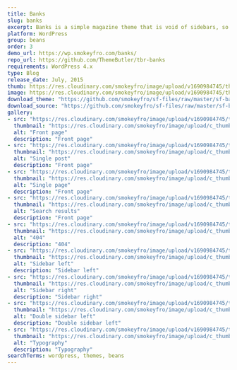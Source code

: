 ```yaml
---
title: Banks
slug: banks
excerpt: Banks is a simple magazine theme that is void of sidebars, so you're content is always center stage.
platform: WordPress
group: beans
order: 3
demo_url: https://wp.smokeyfro.com/banks/
repo_url: https://github.com/ThemeButler/tbr-banks
requirements: WordPress 4.x
type: Blog
release_date: July, 2015
thumb: https://res.cloudinary.com/smokeyfro/image/upload/v1690984745/themes/wordpress/banks/banks-thumb.jpg
image: https://res.cloudinary.com/smokeyfro/image/upload/v1690984745/themes/wordpress/banks/banks-1-frontpage.jpg
download_theme: "https://github.com/smokeyfro/sf-files/raw/master/sf-banks.zip"
download_source: "https://github.com/smokeyfro/sf-files/raw/master/sf-banks-source.zip"
gallery:
- src: "https://res.cloudinary.com/smokeyfro/image/upload/v1690984745/themes/wordpress/banks/banks-1-frontpage.jpg"
  thumbnail: "https://res.cloudinary.com/smokeyfro/image/upload/c_thumb,g_center,h_230,w_350/v1690984745/themes/wordpress/banks/banks-1-frontpage.jpg"
  alt: "Front page"
  description: "Front page"
- src: "https://res.cloudinary.com/smokeyfro/image/upload/v1690984745/themes/wordpress/banks/banks-2-blog-single.jpg"
  thumbnail: "https://res.cloudinary.com/smokeyfro/image/upload/c_thumb,g_center,h_230,w_350/v1690984745/themes/wordpress/banks/banks-2-blog-single.jpg"
  alt: "Single post"
  description: "Front page"
- src: "https://res.cloudinary.com/smokeyfro/image/upload/v1690984745/themes/wordpress/banks/banks-3-page.jpg"
  thumbnail: "https://res.cloudinary.com/smokeyfro/image/upload/c_thumb,g_center,h_230,w_350/v1690984745/themes/wordpress/banks/banks-3-page.jpg"
  alt: "Single page"
  description: "Front page"
- src: "https://res.cloudinary.com/smokeyfro/image/upload/v1690984745/themes/wordpress/banks/banks-4-search-results.jpg"
  thumbnail: "https://res.cloudinary.com/smokeyfro/image/upload/c_thumb,g_center,h_230,w_350/v1690984745/themes/wordpress/banks/banks-4-search-results.jpg"
  alt: "Search results"
  description: "Front page"
- src: "https://res.cloudinary.com/smokeyfro/image/upload/v1690984745/themes/wordpress/banks/banks-5-404.jpg"
  thumbnail: "https://res.cloudinary.com/smokeyfro/image/upload/c_thumb,g_center,h_230,w_350/v1690984745/themes/wordpress/banks/banks-5-404.jpg"
  alt: "404"
  description: "404"
- src: "https://res.cloudinary.com/smokeyfro/image/upload/v1690984745/themes/wordpress/banks/banks-6-sidebar-left.jpg"
  thumbnail: "https://res.cloudinary.com/smokeyfro/image/upload/c_thumb,g_center,h_230,w_350/v1690984745/themes/wordpress/banks/banks-6-sidebar-left.jpg"
  alt: "Sidebar left"
  description: "Sidebar left"
- src: "https://res.cloudinary.com/smokeyfro/image/upload/v1690984745/themes/wordpress/banks/banks-7-sidebar-right.jpg"
  thumbnail: "https://res.cloudinary.com/smokeyfro/image/upload/c_thumb,g_center,h_230,w_350/v1690984745/themes/wordpress/banks/banks-7-sidebar-right.jpg"
  alt: "Sidebar right"
  description: "Sidebar right"
- src: "https://res.cloudinary.com/smokeyfro/image/upload/v1690984745/themes/wordpress/banks/banks-8-double-sidebar-left.jpg"
  thumbnail: "https://res.cloudinary.com/smokeyfro/image/upload/c_thumb,g_center,h_230,w_350/v1690984745/themes/wordpress/banks/banks-8-double-sidebar-left.jpg"
  alt: "Double sidebar left"
  description: "Double sidebar left"
- src: "https://res.cloudinary.com/smokeyfro/image/upload/v1690984745/themes/wordpress/banks/banks-9-typography.jpg"
  thumbnail: "https://res.cloudinary.com/smokeyfro/image/upload/c_thumb,g_center,h_230,w_350/v1690984745/themes/wordpress/banks/banks-9-typography.jpg"
  alt: "Typography"
  description: "Typography"
searchTerms: wordpress, themes, beans
---
```

